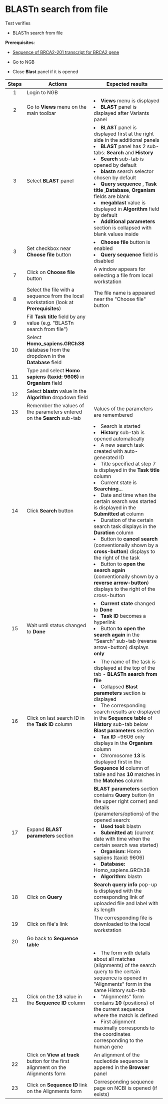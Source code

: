 # BLASTn search from file 

Test verifies
 - BLASTn search from file

**Prerequisites**:
  - [Sequence of BRCA2-201 transcript for BRCA2 gene](Sequence_data/Sequence_of_BRCA-201_transcript.md)

 - Go to NGB
 - Close **Blast** panel if it is opened

| Steps | Actions | Expected results |
| :---: | --- | --- |
| 1 | Login to NGB | |
| 2 | Go to  **Views** menu on the main toolbar| <li> **Views** menu is displayed <li> **BLAST** panel is displayed after Variants panel|
| 3 | Select **BLAST** panel | <li>**BLAST** panel is displayed first at the right side in the additional panels <li> **BLAST** panel has 2 sub-tabs: **Search** and **History** <li> **Search** sub-tab is opened by default  <li> **blastn** search selector chosen by default <li> **Query sequence** , **Task title** ,**Database**, **Organism** fields are blank <li> **megablast** value is displayed in **Algorithm** field by default  <li> **Additional parameters** section is collapsed with blank values inside |
| 3 | Set checkbox near **Choose file** button| <li>**Choose file** button is enabled <li>**Query sequence** field is disabled |
| 7 | Click on **Choose file** button| A window appears for selecting a file from local workstation| 
| 8 | Select the file with a sequence from the local workstation (look at **Prerequisites**)| The file name is appeared near the "Choose file" button |
| 9 | Fill **Task title** field by any value (e.g. "BLASTn search from file") | | 
| 10 | Select **Homo_sapiens.GRCh38** database from the dropdown in the **Database** field|| 
| 11 | Type and select **Homo sapiens (taxid: 9606)** in **Organism** field| |
| 12| Select **blastn** value in the **Algorithm** dropdown field| |
| 13| Remember the values of the parameters entered on the **Search** sub-tab | Values of the parameters are remembered|
| 14| Click **Search** button|  <li> Search is started <li> **History** sub-tab is opened automatically <li> A new search task created with auto-generated ID <li>  Title specified at step 7 is displayed in the **Task title** column <li> Current state is **Searching...** <li>  Date and time when the certain search was started is displayed in the **Submitted at** column <li> Duration of the certain search task displays in the **Duration** column <li> Button to **cancel search** (conventionally shown by a **cross-button**) displays to the right of the task <li>  Button to **open the search again**  (conventionally shown by a **reverse arrow-button**) displays to the right of the cross-button|
| 15| Wait until status changed to **Done**| <li> **Current state** changed to **Done** <li> **Task ID** becomes a hyperlink <li> Button **to open the search again** in the "Search" sub-tab (reverse arrow-button) displays **only**|
| 16| Click on last search ID in the **Task ID** column |<li> The name of the task is displayed at the top of the tab - **BLASTn search from file** <li> Collapsed **Blast parameters** section is displayed <li> The corresponding search results are displayed in the **Sequence table** of **History** sub-tab below **Blast parameters** section <li>**Tax ID** =9606   only displays in the **Organism** column <li> Chromosome **13** is displayed first in the **Sequence Id** column of table and has **10** matches in the **Matches** column|
| 17| Expand **BLAST parameters** section|  **BLAST parameters** section contains **Query** button (in the upper right corner) and  details (parameters/options) of the opened search: <li> **Used tool:** blastn <li>**Submitted at:** (current date with time when the certain search was started) <li> **Organism:** Homo sapiens (taxid: 9606) <li> **Database:** Homo_sapiens.GRCh38 <li> **Algorithm:** blastn|
| 18| Click on **Query** | **Search query info** pop-up is displayed with the corresponding link of uploaded file and label with its length|
| 19| Click on file's link| The corresponding file is downloaded to the local workstation|
| 20| Go back to **Sequence table** ||
| 21| Click on the **13** value in the **Sequence ID** column  | <li> The form with details about all matches (alignments) of the search query to the certain sequence is opened in "Alignments" form in the same History sub-tab <li> "Alignments" form contains **10** (positions) of the current sequence where the match is defined <li> First alignment maximally corresponds to the coordinates corresponding to the human gene|
| 22| Click on **View at track** button for the first alignment on the Alignments form| An alignment of the nucleotide sequence is appered in the **Browser** panel| 
| 23| Click on **Sequence ID** link on the Alignments form|  Corresponding sequence page on NCBI is opened (if exists)|